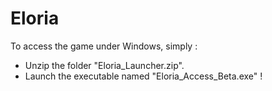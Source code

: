 # Eloria 

To access the game under Windows, simply :

- Unzip the folder "Eloria_Launcher.zip".
- Launch the executable named "Eloria_Access_Beta.exe" !

